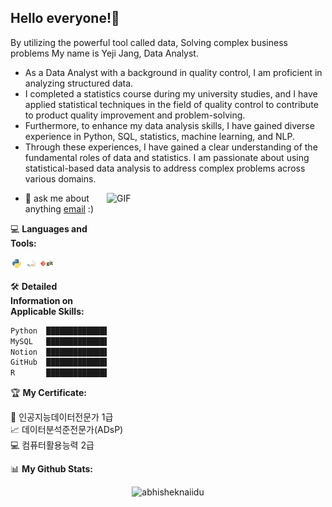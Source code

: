 ## **Hello everyone!👋**
By utilizing the powerful tool called data, Solving complex business problems My name is Yeji Jang, Data Analyst.

  - As a Data Analyst with a background in quality control, I am proficient in analyzing structured data.
  - I completed a statistics course during my university studies, and I have applied statistical techniques in the field of quality control to contribute to product quality improvement and problem-solving.
  - Furthermore, to enhance my data analysis skills, I have gained diverse experience in Python, SQL, statistics, machine learning, and NLP.
  - Through these experiences, I have gained a clear understanding of the fundamental roles of data and statistics. I am passionate about using statistical-based data analysis to address complex problems across various domains.

  <img align="right" alt="GIF" src="https://github.com/abhisheknaiidu/abhisheknaiidu/blob/master/code.gif?raw=true" width="350" height="280" />
  
- 💬 ask me about anything [email](mailto:yejijang940@gmail.com) :) 

💻 **Languages and Tools:**  

<code><img height="20" src="https://raw.githubusercontent.com/github/explore/80688e429a7d4ef2fca1e82350fe8e3517d3494d/topics/python/python.png"></code>
<code><img height="20" src="https://raw.githubusercontent.com/github/explore/80688e429a7d4ef2fca1e82350fe8e3517d3494d/topics/mysql/mysql.png"></code>
<code><img height="20" src="https://raw.githubusercontent.com/github/explore/80688e429a7d4ef2fca1e82350fe8e3517d3494d/topics/git/git.png"></code>


🛠️ **Detailed Information on Applicable Skills:**
<!--START_SECTION:waka-->

```txt
Python  ███████████████████░░░░░░   Lv. 7
MySQL   ███████████████████░░░░░░   Lv. 7
Notion  █████████████████████░░░░   Lv. 8
GitHub  ██████████████████░░░░░░░   Lv. 6
R       ██████████████████░░░░░░░   Lv. 6
```


🏆 **My Certificate:**
<!-- Certificate:START -->
🤖  인공지능데이터전문가 1급           
📈  데이터분석준전문가(ADsP)          
💻  컴퓨터활용능력 2급
<!-- Certificate:END -->


📊 **My Github Stats:**

<p align="center"> <img src="https://github-readme-stats.vercel.app/api?username=yeji-jang&show_icons=true&theme=gotham" alt="abhisheknaiidu" />
